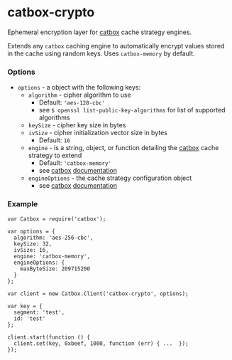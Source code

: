 catbox-crypto
=============

Ephemeral encryption layer for [catbox](https://github.com/spumko/catbox) cache strategy engines.

Extends any `catbox` caching engine to automatically encrypt values stored in the cache using random keys.  Uses `catbox-memory` by default.

### Options

- `options` - a object with the following keys:
  - `algorithm` - cipher algorithm to use
    - Default: `'aes-128-cbc'`
    - see `$ openssl list-public-key-algorithms` for list of supported algorithms
  - `keySize` - cipher key size in bytes
  - `ivSize` - cipher initialization vector size in bytes
    - Default: `16`
  - `engine` - is a string, object, or function detailing the [catbox](https://github.com/spumko/catbox) cache strategy to extend
    -  Default: `'catbox-memory'` 
    - see [catbox](https://github.com/spumko/catbox) [documentation](https://github.com/spumko/catbox/blob/master/README.md#client)
  - `engineOptions` - the cache strategy configuration object
    - see [catbox](https://github.com/spumko/catbox) [documentation](https://github.com/spumko/catbox/blob/master/README.md#client)

### Example
```
var Catbox = require('catbox');

var options = {
  algorithm: 'aes-256-cbc',
  keySize: 32,
  ivSize: 16,
  engine: 'catbox-memory',
  engineOptions: {
    maxByteSize: 209715200
  }
};

var client = new Catbox.Client('catbox-crypto', options);

var key = { 
  segment: 'test',
  id: 'test'
};

client.start(function () {
  client.set(key, 0xbeef, 1000, function (err) { ...  });
});
```
